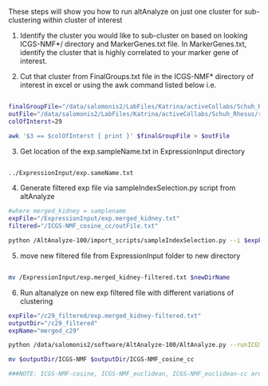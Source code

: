 

These steps will show you how to run altAnalyze on just one cluster for sub-clustering within cluster of interest

1. Identify the cluster you would like to sub-cluster on based on looking ICGS-NMF*/ directory and MarkerGenes.txt file. In MarkerGenes.txt, identify the cluster that is highly correlated to your marker gene of interest.


2. Cut that cluster from FinalGroups.txt file in the ICGS-NMF* directory of interest in excel or using the awk command listed below
i.e.

```bash

finalGroupFile="/data/salomonis2/LabFiles/Katrina/activeCollabs/Schuh_Rhesus/results/newMergedNo405/ICGS-NMF_cosine_cc/FinalGroups.txt"
outFile="/data/salomonis2/LabFiles/Katrina/activeCollabs/Schuh_Rhesus/results/newMergedNo405/ICGS-NMF_cosine_cc/c29_updatd.txt"
colOfInterst=29

awk '$3 == $colOfInterst { print }' $finalGroupFile > $outFile

```

3. Get location of the exp.sampleName.txt in ExpressionInput directory
```bash

../ExpressionInput/exp.sameName.txt

```

4. Generate filtered exp file via sampleIndexSelection.py script from altAnalyze
```bash
#where merged_kidney = samplename
expFile="/ExpressionInput/exp.merged_kidney.txt"
filtered="/ICGS-NMF_cosine_cc/outFile.txt"

python /AltAnalyze-100/import_scripts/sampleIndexSelection.py --i $expFile --f $filtered

```

5. move new filtered file from ExpressionInput folder to new directory
```bash

mv /ExpressionInput/exp.merged_kidney-filtered.txt $newDirName
```


6. Run altanalyze on new exp filtered file with different variations of clustering

```bash
expFile="/c29_filtered/exp.merged_kidney-filtered.txt"
outputDir="/c29_filtered"
expName="merged_c29"

python /data/salomonis2/software/AltAnalyze-100/AltAnalyze.py --runICGS yes --platform "RNASeq" --species Ma --column_method hopach --column_metric cosine --rho 0.2 --ExpressionCutoff 1 --FoldDiff 4 --SamplesDiffering 4 --restrictBy protein_coding --expdir $expFile --output $outputDir --excludeCellCycle no --removeOutliers yes --expname $expName

mv $outputDir/ICGS-NMF $outputDir/ICGS-NMF_cosine_cc

###NOTE: ICGS-NMF-cosine, ICGS-NMF_euclidean, ICGS-NMF_euclidean-cc are not listed for simplicity in documentation

```
